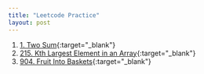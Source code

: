 ```yaml
---
title: "Leetcode Practice"
layout: post
---
```


1. [1. Two Sum](https://leetcode.com/problems/two-sum/){:target="_blank"}
2. [215. Kth Largest Element in an Array](https://leetcode.com/problems/kth-largest-element-in-an-array/){:target="_blank"}
3. [904. Fruit Into Baskets](https://leetcode.com/problems/fruit-into-baskets/){:target="_blank"}